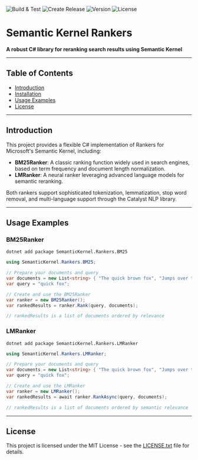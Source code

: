 ![Build & Test](https://github.com/kbeaugrand/SemanticKernel.Rankers/actions/workflows/build_tests.yml/badge.svg)
![Create Release](https://github.com/kbeaugrand/SemanticKernel.Rankers/actions/workflows/publish.yml/badge.svg)
![Version](https://img.shields.io/github/v/release/kbeaugrand/SemanticKernel.Rankers)
![License](https://img.shields.io/github/license/kbeaugrand/SemanticKernel.Rankers)

# Semantic Kernel Rankers

**A robust C# library for reranking search results using Semantic Kernel**

---

## Table of Contents

- [Introduction](#introduction)
- [Installation](#installation)
- [Usage Examples](#usage-examples)
- [License](#license)

---

## Introduction

This project provides a flexible C# implementation of Rankers for Microsoft's Semantic Kernel, including:

- **BM25Ranker**: A classic ranking function widely used in search engines, based on term frequency and document length normalization.
- **LMRanker**: A neural ranker leveraging advanced language models for semantic reranking.

Both rankers support sophisticated tokenization, lemmatization, stop word removal, and multi-language support through the Catalyst NLP library.

---

## Usage Examples

### BM25Ranker

```shell
dotnet add package SemanticKernel.Rankers.BM25
```

```csharp
using SemanticKernel.Rankers.BM25;

// Prepare your documents and query
var documents = new List<string> { "The quick brown fox", "Jumps over the lazy dog" };
var query = "quick fox";

// Create and use the BM25Ranker
var ranker = new BM25Ranker();
var rankedResults = ranker.Rank(query, documents);

// rankedResults is a list of documents ordered by relevance
```

### LMRanker

```shell
dotnet add package SemanticKernel.Rankers.LMRanker
```

```csharp
using SemanticKernel.Rankers.LMRanker;

// Prepare your documents and query
var documents = new List<string> { "The quick brown fox", "Jumps over the lazy dog" };
var query = "quick fox";

// Create and use the LMRanker
var ranker = new LMRanker();
var rankedResults = await ranker.RankAsync(query, documents);

// rankedResults is a list of documents ordered by semantic relevance
```

---

## License

This project is licensed under the MIT License - see the [LICENSE.txt](LICENSE.txt) file for details.
